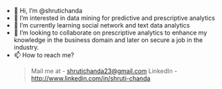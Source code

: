 - 👋 Hi, I’m @shrutichanda
- 👀 I’m interested in data mining for predictive and prescriptive analytics
- 🌱 I’m currently learning social network and text data analytics
- 💞️ I’m looking to collaborate on prescriptive analytics to enhance my knowledge in the business domain and later on secure a job in the industry.
- 📫 How to reach me? 
   > Mail me at - shrutichanda23@gmail.com
   > LinkedIn - http://www.linkedin.com/in/shruti-chanda

<!---
shrutichanda/shrutichanda is a ✨ special ✨ repository because its `README.md` (this file) appears on your GitHub profile.
You can click the Preview link to take a look at your changes.
--->
